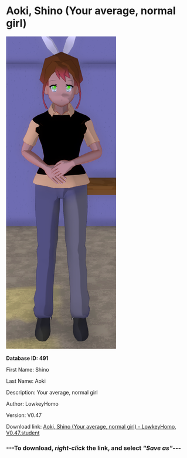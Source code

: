 # Aoki, Shino (Your average, normal girl)

<img src="https://raw.githubusercontent.com/Arbiter1223/Daigaku-Gurashi-Custom-Students/master/Students/Files/Aoki%2C%20Shino%20(Your%20average%2C%20normal%20girl).png" title="Aoki, Shino (Your average, normal girl) - LowkeyHomo, V0.47">

**Database ID: 491**

First Name: Shino

Last Name: Aoki

Description: Your average, normal girl

Author: LowkeyHomo

Version: V0.47

Download link: <a href="https://raw.githubusercontent.com/Arbiter1223/Daigaku-Gurashi-Custom-Students/master/Students/Files/Aoki%2C%20Shino%20(Your%20average%2C%20normal%20girl)%20-%20LowkeyHomo%2C%20V0.47.student">Aoki, Shino (Your average, normal girl) - LowkeyHomo, V0.47.student</a>

### ---**To download, _right-click_ the link, and select _"Save as"_**---
